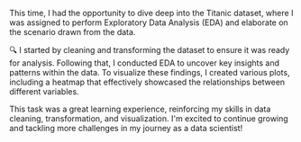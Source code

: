 This time, I had the opportunity to dive deep into the Titanic dataset, where I was assigned to perform Exploratory Data Analysis (EDA) and elaborate on the scenario drawn from the data.

🔍 I started by cleaning and transforming the dataset to ensure it was ready for analysis. Following that, I conducted EDA to uncover key insights and patterns within the data. To visualize these findings, I created various plots, including a heatmap that effectively showcased the relationships between different variables.

This task was a great learning experience, reinforcing my skills in data cleaning, transformation, and visualization. I'm excited to continue growing and tackling more challenges in my journey as a data scientist!

